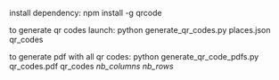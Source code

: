 install dependency:
npm install -g qrcode

to generate qr codes launch:
python generate\_qr\_codes.py places.json qr\_codes

to generate pdf with all qr codes:
python generate_qr_code_pdfs.py qr_codes.pdf qr_codes *nb_columns* *nb_rows*